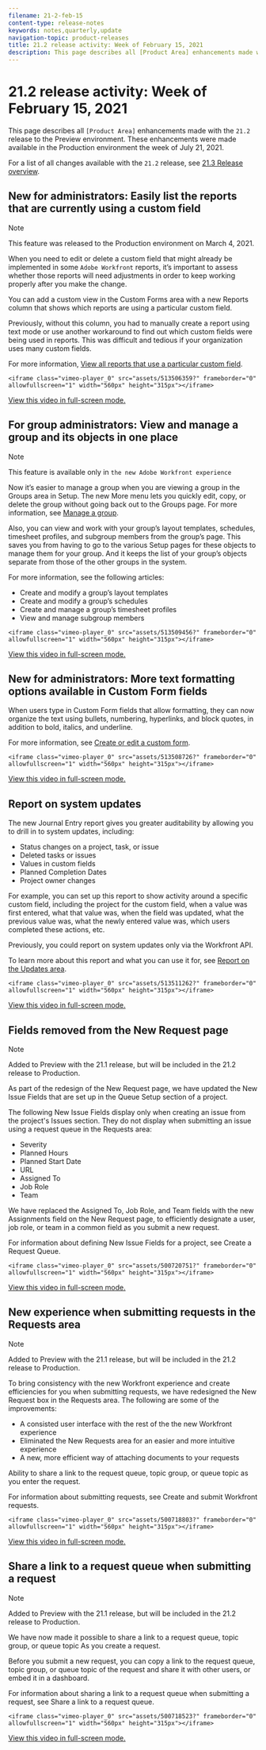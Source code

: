 ```yaml
---
filename: 21-2-feb-15
content-type: release-notes
keywords: notes,quarterly,update
navigation-topic: product-releases
title: 21.2 release activity: Week of February 15, 2021
description: This page describes all [Product Area] enhancements made with the 21.2 release to the Preview environment. These enhancements were made available in the Production environment the week of July 21, 2021.
---
```


# 21.2 release activity:&nbsp;Week of February 15, 2021

This page describes all `[Product Area]` enhancements made with the `21.2` release to the Preview environment. These enhancements were made available in the Production environment the week of July 21, 2021.

For a list of all changes available with the `21.2` release, see [21.3 Release overview](../../../product-announcements/product-releases/21.3-release-activity/21-3-release-overview.md).

## New for administrators: Easily list the reports that are currently using a custom field

>[!NOTE]
>
>This feature was released to the Production environment on March 4, 2021.

When you need to edit or delete a custom field that might already be implemented in some `Adobe Workfront` reports, it’s important to assess whether those reports will need adjustments in order to keep working properly after you make the change.

You can add a custom view in the Custom Forms area with a new Reports column that shows which reports are using a particular custom field.

Previously, without this column, you had to manually create a report using text mode or use another workaround to find out which custom fields were being used in reports. This was difficult and tedious if your organization uses many custom fields.

For more information, [View all reports that use a particular custom field](../../../administration-and-setup/customize-workfront/create-manage-custom-forms/view-all-reports-that-use-a-particular-custom-field.md).

`<iframe class="vimeo-player_0" src="assets/513506359?" frameborder="0" allowfullscreen="1" width="560px" height="315px"></iframe>`

[View this video in full-screen mode.](https://vimeo.com/513506359/d243b2f5b8)

## For group administrators: View and manage a group and its objects in one place

>[!NOTE]
>
>This feature is available only in `the new Adobe Workfront experience`

Now it’s easier to manage a group when you are viewing a group in the Groups area in Setup. The new More menu lets you quickly edit, copy, or delete the group without going back out to the Groups page. For more information, see [Manage a group](../../../administration-and-setup/manage-groups/create-and-manage-groups/manage-a-group.md).

Also, you can view and work with your group’s layout templates, schedules, timesheet profiles, and subgroup members from the group’s page. This saves you from having to go to the various Setup pages for these objects to manage them for your group. And it keeps the list of your group’s objects separate from those of the other groups in the system.

For more information, see the following articles:

* Create and modify a group’s layout templates 
* Create and modify a group’s schedules 
* Create and manage a group’s timesheet profiles 
* View and manage subgroup members

`<iframe class="vimeo-player_0" src="assets/513509456?" frameborder="0" allowfullscreen="1" width="560px" height="315px"></iframe>`

[View this video in full-screen mode.](https://vimeo.com/513509456/8b32fd6314)

## New for administrators: More text formatting options available in Custom Form fields

When users type in Custom Form fields that allow formatting, they can now organize the text using bullets, numbering, hyperlinks, and block quotes, in addition to bold, italics, and underline.

For more information, see [Create or edit a custom form](../../../administration-and-setup/customize-workfront/create-manage-custom-forms/create-or-edit-a-custom-form.md).

`<iframe class="vimeo-player_0" src="assets/513508726?" frameborder="0" allowfullscreen="1" width="560px" height="315px"></iframe>`

[View this video in full-screen mode.](https://vimeo.com/513508726/a63186ec85)

## Report on system updates

The new Journal Entry report gives you greater auditability by allowing you to drill in to system updates, including:

* Status changes on a project, task, or issue
* Deleted tasks or issues
* Values in custom fields
* Planned Completion Dates
* Project owner changes

For example, you can set up this report to show activity around a specific custom field, including the project for the custom field, when a value was first entered, what that value was, when the field was updated, what the previous value was, what the newly entered value was, which users completed these actions, etc.

Previously, you could report on system updates only via the Workfront API.

To learn more about this report and what you can use it for, see [Report on the Updates area](../../../reports-and-dashboards/reports/creating-and-managing-reports/create-journal-entry-report.md).

`<iframe class="vimeo-player_0" src="assets/513511262?" frameborder="0" allowfullscreen="1" width="560px" height="315px"></iframe>`

[View this video in full-screen mode.](https://vimeo.com/513511262/466fe94246)

## Fields removed from the New Request page

>[!NOTE]
>
>Added to Preview with the 21.1 release, but will be included in the 21.2 release to Production.

As part of the redesign of the New Request page, we have updated the New Issue Fields that are set up in the Queue Setup section of a project.

The following New Issue Fields display only when creating an issue from the project's Issues section. They do not display when submitting an issue using a request queue in the Requests area:

* Severity
* Planned Hours
* Planned Start Date
* URL
* Assigned To
* Job Role
* Team

We have replaced the Assigned To, Job Role, and Team fields with the new Assignments field on the New Request page, to efficiently designate a user, job role, or team in a common field as you submit a new request.

For information about defining New Issue Fields for a project, see Create a Request Queue.

`<iframe class="vimeo-player_0" src="assets/500720751?" frameborder="0" allowfullscreen="1" width="560px" height="315px"></iframe>`

[View this video in full-screen mode.](https://vimeo.com/500720751/63bdf6ac91)

## New experience when submitting requests in the Requests area

>[!NOTE]
>
>Added to Preview with the 21.1 release, but will be included in the 21.2 release to Production.

To bring consistency with the new Workfront experience and create efficiencies for you when submitting requests, we have redesigned the New Request box in the Requests area. The following are some of the improvements:

* A consisted user interface with the rest of the the new Workfront experience
* Eliminated the New Requests area for an easier and more intuitive experience
* A new, more efficient way of attaching documents to your requests

Ability to share a link to the request queue, topic group, or queue topic as you enter the request.

For information about submitting requests, see Create and submit Workfront requests.

`<iframe class="vimeo-player_0" src="assets/500718803?" frameborder="0" allowfullscreen="1" width="560px" height="315px"></iframe>`

[View this video in full-screen mode.](https://vimeo.com/500718803/3cac0e333d)

## Share a link to a request queue when submitting a request

>[!NOTE]
>
>Added to Preview with the 21.1 release, but will be included in the 21.2 release to Production.

We have now made it possible to share a link to a request queue, topic group, or queue topic As you create a request.

Before you submit a new request, you can copy a link to the request queue, topic group, or queue topic of the request and share it with other users, or embed it in a dashboard.

For information about sharing a link to a request queue when submitting a request, see Share a link to a request queue.

`<iframe class="vimeo-player_0" src="assets/500718523?" frameborder="0" allowfullscreen="1" width="560px" height="315px"></iframe>`

[View this video in full-screen mode.](https://vimeo.com/500718523/bc6600e610) 
